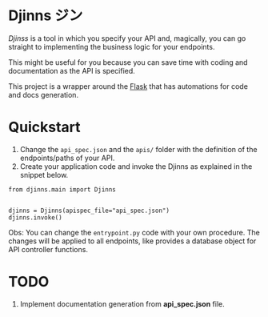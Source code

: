 # Djinns ジン

*Djinss* is a tool in which you specify your API and, magically, you can go straight to implementing the business logic for your endpoints.

This might be useful for you because you can save time with coding and documentation as the API is specified.

This project is a wrapper around the [Flask](https://github.com/pallets/flask) that has automations for code and docs generation.

# Quickstart

1. Change the `api_spec.json` and the `apis/` folder with the definition of the endpoints/paths of your API.
2. Create your application code and invoke the Djinns as explained in the snippet below.

```
from djinns.main import Djinns


djinns = Djinns(apispec_file="api_spec.json")
djinns.invoke()
```

Obs: You can change the `entrypoint.py` code with your own procedure. The changes will be applied to all endpoints, like provides a database object for API controller functions.

# TODO

1. Implement documentation generation from **api_spec.json** file.
